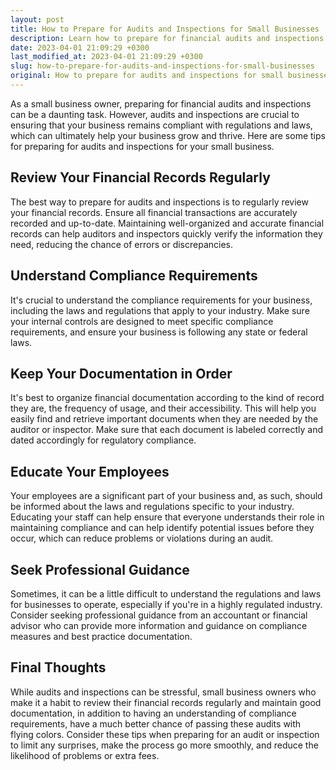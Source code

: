 ```yaml
---
layout: post
title: How to Prepare for Audits and Inspections for Small Businesses
description: Learn how to prepare for financial audits and inspections for your small business with these tips and guidelines.
date: 2023-04-01 21:09:29 +0300
last_modified_at: 2023-04-01 21:09:29 +0300
slug: how-to-prepare-for-audits-and-inspections-for-small-businesses
original: How to prepare for audits and inspections for small businesses?
---
```

As a small business owner, preparing for financial audits and inspections can be a daunting task. However, audits and inspections are crucial to ensuring that your business remains compliant with regulations and laws, which can ultimately help your business grow and thrive. Here are some tips for preparing for audits and inspections for your small business.

## Review Your Financial Records Regularly

The best way to prepare for audits and inspections is to regularly review your financial records. Ensure all financial transactions are accurately recorded and up-to-date. Maintaining well-organized and accurate financial records can help auditors and inspectors quickly verify the information they need, reducing the chance of errors or discrepancies.

## Understand Compliance Requirements

It's crucial to understand the compliance requirements for your business, including the laws and regulations that apply to your industry. Make sure your internal controls are designed to meet specific compliance requirements, and ensure your business is following any state or federal laws.

## Keep Your Documentation in Order

It's best to organize financial documentation according to the kind of record they are, the frequency of usage, and their accessibility. This will help you easily find and retrieve important documents when they are needed by the auditor or inspector. Make sure that each document is labeled correctly and dated accordingly for regulatory compliance.

## Educate Your Employees

Your employees are a significant part of your business and, as such, should be informed about the laws and regulations specific to your industry. Educating your staff can help ensure that everyone understands their role in maintaining compliance and can help identify potential issues before they occur, which can reduce problems or violations during an audit.

## Seek Professional Guidance

Sometimes, it can be a little difficult to understand the regulations and laws for businesses to operate, especially if you're in a highly regulated industry. Consider seeking professional guidance from an accountant or financial advisor who can provide more information and guidance on compliance measures and best practice documentation.

## Final Thoughts

While audits and inspections can be stressful, small business owners who make it a habit to review their financial records regularly and maintain good documentation, in addition to having an understanding of compliance requirements, have a much better chance of passing these audits with flying colors. Consider these tips when preparing for an audit or inspection to limit any surprises, make the process go more smoothly, and reduce the likelihood of problems or extra fees.